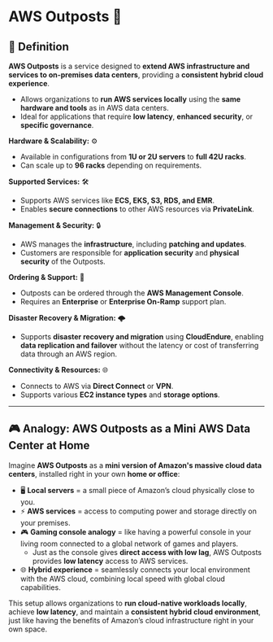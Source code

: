 # AWS Outposts 🏢

## 🧩 Definition
**AWS Outposts** is a service designed to **extend AWS infrastructure and services to on-premises data centers**, providing a **consistent hybrid cloud experience**.  
- Allows organizations to **run AWS services locally** using the **same hardware and tools** as in AWS data centers.  
- Ideal for applications that require **low latency**, **enhanced security**, or **specific governance**.  

**Hardware & Scalability:** ⚙️  
- Available in configurations from **1U or 2U servers** to **full 42U racks**.  
- Can scale up to **96 racks** depending on requirements.  

**Supported Services:** 🛠️  
- Supports AWS services like **ECS, EKS, S3, RDS, and EMR**.  
- Enables **secure connections** to other AWS resources via **PrivateLink**.  

**Management & Security:** 🔒  
- AWS manages the **infrastructure**, including **patching and updates**.  
- Customers are responsible for **application security** and **physical security** of the Outposts.  

**Ordering & Support:** 📝  
- Outposts can be ordered through the **AWS Management Console**.  
- Requires an **Enterprise** or **Enterprise On-Ramp** support plan.  

**Disaster Recovery & Migration:** 🌩️  
- Supports **disaster recovery and migration** using **CloudEndure**, enabling **data replication and failover** without the latency or cost of transferring data through an AWS region.  

**Connectivity & Resources:** 🌐  
- Connects to AWS via **Direct Connect** or **VPN**.  
- Supports various **EC2 instance types** and **storage options**.  

---

## 🎮 Analogy: AWS Outposts as a Mini AWS Data Center at Home
Imagine **AWS Outposts** as a **mini version of Amazon's massive cloud data centers**, installed right in your own **home or office**:  

- 🖥️ **Local servers** = a small piece of Amazon’s cloud physically close to you.  
- ⚡ **AWS services** = access to computing power and storage directly on your premises.  
- 🎮 **Gaming console analogy** = like having a powerful console in your living room connected to a global network of games and players.  
  - Just as the console gives **direct access with low lag**, AWS Outposts provides **low latency** access to AWS services.  
- 🌐 **Hybrid experience** = seamlessly connects your local environment with the AWS cloud, combining local speed with global cloud capabilities.  

This setup allows organizations to **run cloud-native workloads locally**, achieve **low latency**, and maintain a **consistent hybrid cloud environment**, just like having the benefits of Amazon’s cloud infrastructure right in your own space.